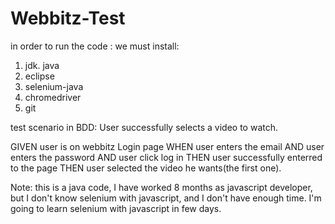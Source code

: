 # Webbitz-Test

in order to run the code : 
we must install:
1. jdk. java
2. eclipse
3. selenium-java
4. chromedriver
5. git


test scenario in BDD: User successfully selects a video to watch.

GIVEN user is on webbitz Login page
WHEN user enters the email
AND user enters the password
AND user click log in
THEN user successfully enterred to the page
THEN user selected the video he wants(the first one).



Note:
this is a java code, I have worked 8 months as javascript developer, but I don't know selenium with javascript, and I don't have enough time.
I'm going to learn selenium with javascript in few days.
